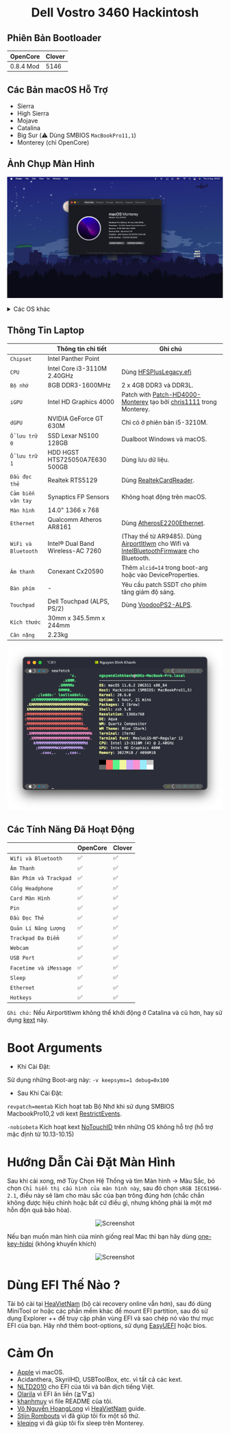 # <div align="center">Dell Vostro 3460 Hackintosh</div>
## Phiên Bản Bootloader

|OpenCore|Clover|
|--------|------|
|0.8.4 Mod|5146| 

## Các Bản macOS Hỗ Trợ
- Sierra
- High Sierra
- Mojave
- Catalina
- Big Sur (⚠️ Dùng SMBIOS ```MacBookPro11,1```)
- Monterey (chỉ OpenCore)
## Ảnh Chụp Màn Hình

<div align="center">
  
![Screenshot](Screenshots/ScreenShot.png)
   
</div>
<details>
		<summary>Các OS khác</summary>
      <br>
  
![Screenshot](Screenshots/Mavericks.png)
![Screenshot](Screenshots/HighSierra.png)
![Screenshot](Screenshots/Mojave.png)
![Screenshot](Screenshots/Catalina.png)
![Screenshot](Screenshots/BigSur.png)
  
</details>

## Thông Tin Laptop
 
|                     | Thông tin chi tiết | Ghi chú |
| ---------------------------- | ---------------------- |------------------|
| ``Chipset``| Intel Panther Point |   |
| ``CPU``| Intel Core i3-3110M 2.40GHz | Dùng [HFSPlusLegacy.efi](https://github.com/acidanthera/OcBinaryData/blob/master/Drivers/HfsPlusLegacy.efi) |
| ``Bộ nhớ``| 8GB DDR3-1600MHz | 2 x 4GB DDR3 và DDR3L. |
| ``iGPU``| Intel HD Graphics 4000 | Patch with [Patch-HD4000-Monterey](https://github.com/chris1111/Patch-HD4000-Monterey) tạo bởi [chris1111](https://github.com/chris1111) trong Monterey. |
| ``dGPU``| NVIDIA GeForce GT 630M | Chỉ có ở phiên bản i5-3210M. |
| ``Ổ lưu trữ 0``| SSD Lexar NS100 128GB | Dualboot Windows và macOS. |
| ``Ổ lưu trữ 1``| HDD HGST HTS725050A7E630 500GB | Dùng lưu dữ liệu. |
| ``Đầu đọc thẻ``| Realtek RTS5129 | Dùng [RealtekCardReader](https://github.com/0xFireWolf/RealtekCardReader/releases/tag/v0.9.6). |
| ``Cảm biến vân tay`` | Synaptics FP Sensors | Không hoạt động trên macOS. |
| ``Màn hình``| 14.0" 1366 x 768 |    |
| ``Ethernet``| Qualcomm Atheros AR8161 | Dùng [AtherosE2200Ethernet](https://github.com/Mieze/AtherosE2200Ethernet/releases/tag/2.2.2). |
| ``WiFi và Bluetooth``| Intel® Dual Band Wireless-AC 7260 | (Thay thế từ AR9485). Dùng [AirportItlwm](https://github.com/OpenIntelWireless/itlwm/releases) cho Wifi và [IntelBluetoothFirmware](https://openintelwireless.github.io/IntelBluetoothFirmware/) cho Bluetooth. | 
| ``Âm thanh``| Conexant Cx20590 | Thêm `alcid=14` trong boot-arg hoặc vào DeviceProperties. |
| ``Bàn phím``| - | Yêu cầu patch SSDT cho phím tăng giảm độ sáng. |
| ``Touchpad``| Dell Touchpad (ALPS, PS/2) | Dùng [VoodooPS2-ALPS](https://github.com/SkyrilHD/VoodooPS2-ALPS/releases/tag/1.0.7). |
| ``Kích thước``| 30mm x 345.5mm x 244mm |     |
|``Cân nặng``| 2.23kg |     |
  
<div align="center">
  
![Screenshot](Screenshots/specs.png)
  
</div>

## Các Tính Năng Đã Hoạt Động


|                               | OpenCore             | Clover|
| ----------------------------- | -------------------- | ------------------|
| ``Wifi và Bluetooth``|✅|✅|
| ``Âm Thanh``|✅|✅|
| ``Bàn Phím và Trackpad``|✅|✅|
| ``Cổng Headphone``|✅|✅|
| ``Card Màn Hình``|✅|✅|
| ``Pin``|✅|✅|
| ``Đầu Đọc Thẻ``|✅|✅|
| ``Quản Lí Năng Lượng``|✅|✅|
| ``Trackpad Đa Điểm``|✅|✅|                                                                          
| ``Webcam``|✅|✅|
| ``USB Port``|✅|✅|
| ``Facetime và iMessage``|✅|✅|
| ``Sleep``|✅|✅|
| ``Ethernet``|✅|✅|
| ``Hotkeys``|✅|✅|

```Ghi chú:``` Nếu Airportitlwm không thể khởi động ở Catalina và cũ hơn, hay sử dụng [kext](https://github.com/qilskcter/Dell-Vostro-3460-Hackintosh/tree/main/Kexts) này.

# Boot Arguments
- Khi Cài Đặt:

Sử dụng những Boot-arg này: ```-v keepsyms=1 debug=0x100```

- Sau Khi Cài Đặt:

```revpatch=memtab``` Kích hoạt tab Bộ Nhớ khi sử dụng SMBIOS MacbookPro10,2 với kext [RestrictEvents](https://github.com/acidanthera/RestrictEvents).

```-nobiobeta``` Kích hoạt kext [NoTouchID](https://github.com/al3xtjames/NoTouchID/releases/tag/1.0.3) trên những OS không hỗ trợ (hỗ trợ mặc định từ 10.13-10.15)

# Hướng Dẫn Cài Đặt Màn Hình
Sau khi cài xong, mở Tùy Chọn Hệ Thống và tìm Màn hình -> Màu Sắc, bỏ chọn `Chỉ hiển thị cấu hình của màn hình này`, sau đó chọn `sRGB IEC61966-2.1`, điều này sẽ làm cho màu sắc của bạn trông đúng hơn (chắc chắn không được hiệu chỉnh hoặc bất cứ điều gì, nhưng không phải là một mớ hỗn độn quá bão hòa).

<div align="center">
  
![Screenshot](Screenshots/Display.png)

</div>

Nếu bạn muốn màn hình của mình giống real Mac thì bạn hãy dùng [one-key-hidpi](https://github.com/xzhih/one-key-hidpi) (không khuyến khích)

<div align="center">
  
![Screenshot](Screenshots/Display_2.png)
  
</div>

# Dùng EFI Thế Nào ?
Tải bộ cài tại [HeaVietNam](https://heavietnam.github.io/image/index.html) (bộ cài recovery online vẫn hơn), sau đó dùng MiniTool or hoặc các phần mềm khác để mount EFI partition, sau đó sử dụng Explorer ++ để truy cập phân vùng EFI và sao chép nó vào thư mục EFI của bạn. Hãy nhớ thêm boot-options, sử dụng [EasyUEFI](https://www.easyuefi.com/index-us.html) hoặc bios.
# Cảm Ơn
- [Apple](https://apple.com) vì macOS.
- Acidanthera, SkyrilHD, USBToolBox, etc. vì tất cả các kext.
- [NLTD2010](https://github.com/NLTD2010) cho EFI của tôi và bản dịch tiếng Việt.
- [Olarila](https://olarila.com) vì EFI ăn liền (≧▽≦)
- [khanhmuy](https://github.com/khanhmuy) vì file README của tôi.
- [Võ Nguyễn HoangLong](https://www.facebook.com/profile.php?id=100070274020733) vì [HeaVietNam](http://heavietnam.ga/) guide.
- [Stijn Rombouts](https://www.facebook.com/stijn.rombouts2) vì đã giúp tôi fix một số thứ.
- [kleqing](https://github.com/kleqing) vì đã giúp tôi fix sleep trên Monterey.
